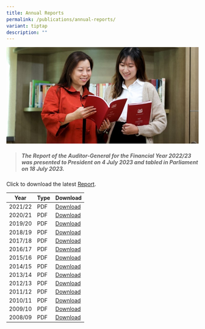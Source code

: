 ```yaml
---
title: Annual Reports
permalink: /publications/annual-reports/
variant: tiptap
description: ""
---
```

![](/images/Office%20shoot/lowres2Z0A6906_800x400.jpg)

> #####  **The Report of the Auditor-General for the Financial Year 2022/23 was presented to President on 4 July 2023 and tabled in Parliament on 18 July 2023.**

Click to download the latest [Report](/files/ARs/ar_fy2022-23.pdf).

| Year     | Type | Download                                  |
|----------|------|-------------------------------------------|
| 2021/22  | PDF  | [Download](/files/ARs/AR_FY2021-22.pdf)   |
| 2020/21  | PDF  | [Download](/files/ARs/AR_FY2020-21.pdf)   |
| 2019/20  | PDF  | [Download](/files/ARs/AR_FY2019-20.pdf)   |
| 2018/19  | PDF  | [Download](/files/ARs/AR_FY2018-19.pdf)   |
| 2017/18  | PDF  | [Download](/files/ARs/AR_FY2017-18.pdf)   |
| 2016/17  | PDF  | [Download](/files/ARs/AR_FY2016-17.pdf)   |
| 2015/16  | PDF  | [Download](/files/ARs/ar_fy2015-16.pdf)   |
| 2014/15  | PDF  | [Download](/files/ARs/ar_fy2014-15.pdf)   |
| 2013/14  | PDF  | [Download](/files/ARs/ar_fy2013-14.pdf)   |
| 2012/13  | PDF  | [Download](/files/ARs/ar_fy2012-13.pdf)   |
| 2011/12  | PDF  | [Download](/files/ARs/ar_fy2011-12.pdf)   |
| 2010/11  | PDF  | [Download](/files/ARs/ar_fy2010-11.pdf)   |
| 2009/10  | PDF  | [Download](/files/ARs/ar_fy2009-10.pdf)   |
| 2008/09  | PDF  | [Download](/files/ARs/ar_fy2008-09.pdf)   |